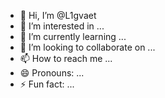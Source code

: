 - 👋 Hi, I’m @L1gvaet
- 👀 I’m interested in ...
- 🌱 I’m currently learning ...
- 💞️ I’m looking to collaborate on ...
- 📫 How to reach me ...
- 😄 Pronouns: ...
- ⚡ Fun fact: ...

<!---
L1gvaet/L1gvaet is a ✨ special ✨ repository because its `README.md` (this file) appears on your GitHub profile.
You can click the Preview link to take a look at your changes.
--->
